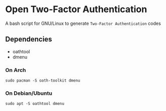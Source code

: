# Open Two-Factor Authentication

A bash script for GNU/Linux to generate `Two-Factor Authentication` codes

## Dependencies

- oathtool
- dmenu

### On Arch
```
sudo pacman -S oath-toolkit dmenu
```

### On Debian/Ubuntu
```
sudo apt -S oathtool dmenu
```
